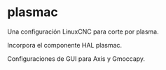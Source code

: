 # plasmac

Una configuración LinuxCNC para corte por plasma.

Incorpora el componente HAL plasmac.

Configuraciones de GUI para Axis y Gmoccapy.
